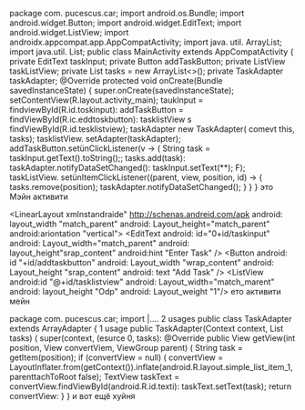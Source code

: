 package com. pucescus.car;
import android.os.Bundle;
import android.widget.Button;
import android.widget.EditText;
import android.widget.ListView;
import androidx.appcompat.app.AppCompatActivity;
import java. util. ArrayList;
import java.util. List;
public class MainActivity extends AppCompatActivity {
private EditText taskInput;
private Button addTaskButton;
private ListView taskListView;
private List<String> tasks = nеw ArrayList<>();
private TaskAdapter taskAdapter;
@Override
protected void onCreate(Bundle savedInstanceState) {
super.onCreate(savedInstanceState);
setContentView(R.layout.activity_main);
taukInput = findviewById(R.id.toskinput):
addTaskButton = findViewById(R.ic.eddtoskbutton):
tasklistView s findViewById(R.id.tesklistview);
taskAdapter new TaskAdapter( comevt this, tasks);
tasklistView. setAdapter(taskAdapter);
addTaskButton.setünClickListener(v ->
( String task = taskInput.getText().toString();;
tasks.add(task):
taskAdapter.notifyDataSetChanged():
taskInput.setText(**);
F);
taskListView. setünItemClickListener((parent, view, position, id) -> { tasks.remove(position);
taskAdapter.notifyDataSetChanged();
}
}
}
это Мэйн активити

<LinearLayout xmlnstandraide" http://schenas.andreid.com/apk android: layout_width "match_parent" android: Layout_height="match_parent" android:ariontation "vertical">
<EditText
android: id="0+id/taskinput" android: Layout_width="match_parent" android: layout_height"srap_content" android:hint "Enter Task" />
<Button
android: id "+id/addtaskbutton" android: Layout_width "wrap_content" android: Layout_height "srap_content" android: text "Add Task" />
<ListView
android:id "@+id/tasklistview" android: Layout_width="match_marent" android: layout_height "Odp" android: Layout_weight "1"/>
</LinearLayout>
ето активити мейн

package
com. pucescus.car;
import |....
2 usages
public class TaskAdapter extends ArrayAdapter<String> {
1 usage
public TaskAdapter(Context context, List<String> tasks) ( super(context, (esurce 0, tasks):
@Override
public View getView(int position, View convertViem, ViewGroup parent) (
String task = getItem(position);
if (convertView = null) (
convertView = LayoutInflater.from(getContext()).inflate(android.R.layout.simple_list_item_1, parenttachToRoot false);
TextView taskText = convertView.findViewById(android.R.id.texti): taskText.setText(task);
return convertView:
}
}
и вот ещё хуйня
